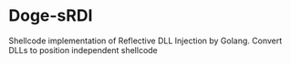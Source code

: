 # Doge-sRDI
Shellcode implementation of Reflective DLL Injection by Golang. Convert DLLs to position independent shellcode
